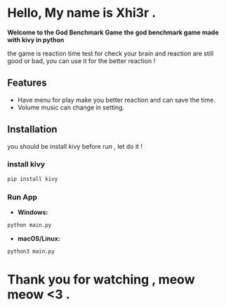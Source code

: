 # Hello, My name is Xhi3r .

**Welcome to the God Benchmark Game**
**the god benchmark game made with kivy in python**

the game is reaction time test for check your brain and reaction are still good or bad, you can use it for the better reaction ! 


## Features
  - Have menu for play make you better reaction and can save the time.
  - Volume music can change in setting.

## Installation
 you should be install kivy before run , let do it !

  ### install kivy

  ``` bash
  pip install kivy
  ```

  ### Run App

   - **Windows:**

  ``` bash
  python main.py
  ```

  - **macOS/Linux:**

  ``` bash
  python3 main.py
  ```

# Thank you for watching , meow meow <3 .